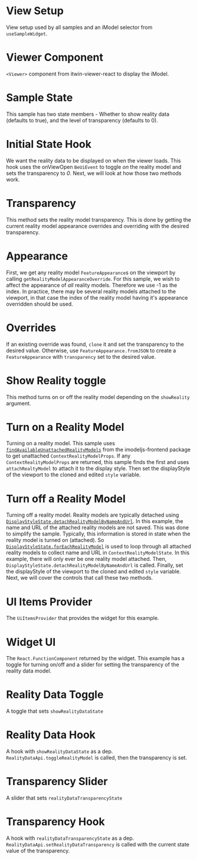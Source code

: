 # View Setup

View setup used by all samples and an iModel selector from `useSampleWidget`.

[_metadata_:annotation]:- "VIEW_SETUP"

# Viewer Component

`<Viewer>` component from itwin-viewer-react to display the iModel.

[_metadata_:annotation]:- "VIEWER"
[_metadata_:skip]:- "true"

# Sample State

This sample has two state members - Whether to show reality data (defaults to true), and the level of transparency (defaults to 0).

[_metadata_:annotation]:- "STATE"

# Initial State Hook

We want the reality data to be displayed on when the viewer loads. This hook uses the onViewOpen `BeUiEvent` to toggle _on_ the reality model and sets the transparency to _0_. Next, we will look at how those two methods work.

[_metadata_:annotation]:- "INITIAL_STATE"

# Transparency

This method sets the reality model transparency. This is done by getting the current reality model appearance overrides and overriding with the desired transparency.

[_metadata_:annotation]:- "TRANSPARENCY"

# Appearance

First, we get any reality model `FeatureAppearance`s on the viewport by calling `getRealityModelAppearanceOverride`. For this sample, we wish to affect the appearance of _all_ reality models. Therefore we use -1 as the index. In practice, there may be several reality models attached to the viewport, in that case the index of the reality model having it's appearance overridden should be used.

[_metadata_:annotation]:- "APPEARANCE"

# Overrides

If an existing override was found, `clone` it and set the transparency to the desired value. Otherwise, use `FeatureAppearance.fromJSON` to create a `FeatureAppearance` with `transparency` set to the desired value.

[_metadata_:annotation]:- "OVERRIDES"

# Show Reality toggle

This method turns on or off the reality model depending on the `showReality` argument.

[_metadata_:annotation]:- "REALITY_TOGGLE_CALLBACK"

# Turn on a Reality Model

Turning on a reality model. This sample uses [`findAvailableUnattachedRealityModels`](https://github.com/imodeljs/imodeljs/blob/master/core/frontend/src/ContextRealityModelState.ts#L132) from the imodeljs-frontend package to get unattached `ContextRealityModelProps`. If any `ContextRealityModelProps` are returned, this sample finds the first and uses `attachRealtyModel` to attach it to the display style. Then set the displayStyle of the viewport to the cloned and edited `style` variable.

[_metadata_:annotation]:- "REALITY_MODEL_ON"

# Turn off a Reality Model

Turning off a reality model. Reality models are typically detached using [`DisplayStyleState.detachRealityModelByNameAndUrl`](https://www.itwinjs.org/reference/imodeljs-frontend/views/displaystylestate/detachrealitymodelbynameandurl/). In this example, the name and URL of the attached reality models are not saved. This was done to simplify the sample. Typically, this information is stored in state when the reality model is turned on (attached). So [`DisplayStyleState.forEachRealityModel`](https://www.itwinjs.org/reference/imodeljs-frontend/views/displaystylestate/foreachrealitymodel/) is used to loop through all attached reality models to collect name and URL in `ContextRealityModelState`. In this example, there will only ever be one reality model attached. Then, `DisplayStyleState.detachRealityModelByNameAndUrl` is called. Finally, set the displayStyle of the viewport to the cloned and edited `style` variable. Next, we will cover the controls that call these two methods.

[_metadata_:annotation]:- "REALITY_MODEL_OFF"

# UI Items Provider

The `UiItemsProvider` that provides the widget for this example.

[_metadata_:annotation]:- "UI_ITEMS_PROVIDER"
[_metadata_:skip]:- "true"

# Widget UI

The `React.FunctionComponent` returned by the widget. This example has a toggle for turning on/off and a slider for setting the transparency of the reality data model.

[_metadata_:annotation]:- "WIDGET_UI"
[_metadata_:skip]:- "true"

# Reality Data Toggle

A toggle that sets `showRealityDataState`

[_metadata_:annotation]:- "REALITY_TOGGLE"

# Reality Data Hook

A hook with `showRealityDataState` as a dep. `RealityDataApi.toggleRealityModel` is called, then the transparency is set.

[_metadata_:annotation]:- "REALITY_HOOK"

# Transparency Slider

A slider that sets `realityDataTransparencyState`

[_metadata_:annotation]:- "TRANSPARENCY_SLIDER"

# Transparency Hook

A hook with `realityDataTransparencyState` as a dep. `RealityDataApi.setRealityDataTransparency` is called with the current state value of the transparency.

[_metadata_:annotation]:- "TRANSPARENCY_HOOK"

